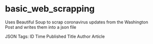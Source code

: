 # basic_web_scrapping

Uses Beautiful Soup to scrap coronavirus updates from the Washington Post and writes them into a json file


JSON Tags:
   ID
   Time Published
   Title
   Author
   Article
   
   
   
